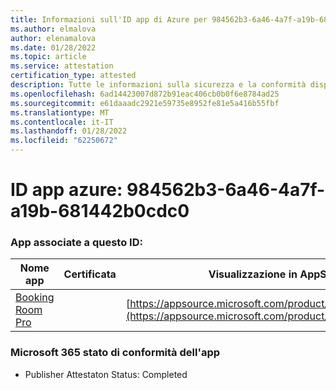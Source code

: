 ```yaml
---
title: Informazioni sull'ID app di Azure per 984562b3-6a46-4a7f-a19b-681442b0cdc0
ms.author: elmalova
author: elenamalova
ms.date: 01/28/2022
ms.topic: article
ms.service: attestation
certification_type: attested
description: Tutte le informazioni sulla sicurezza e la conformità disponibili per 984562b3-6a46-4a7f-a19b-681442b0cdc0.
ms.openlocfilehash: 6ad14423007d872b91eac406cb0b0f6e8784ad25
ms.sourcegitcommit: e61daaadc2921e59735e8952fe81e5a416b55fbf
ms.translationtype: MT
ms.contentlocale: it-IT
ms.lasthandoff: 01/28/2022
ms.locfileid: "62250672"
---
```

# <a name="azure-app-id-984562b3-6a46-4a7f-a19b-681442b0cdc0"></a>ID app azure: 984562b3-6a46-4a7f-a19b-681442b0cdc0


### <a name="apps-associated-with-this-id"></a>App associate a questo ID:
| **Nome app** | **Certificata** | **Visualizzazione in AppSource** |
|--------------|---------------|-----------------------|
| [Booking Room Pro](https://docs.microsoft.com/microsoft-365-app-certification/forward/WA200003337) |  | [https://appsource.microsoft.com/product/office/WA200003337](https://appsource.microsoft.com/product/office/WA200003337) |

### <a name="microsoft-365-app-compliance-status"></a>Microsoft 365 stato di conformità dell'app
- Publisher Attestaton Status: Completed

